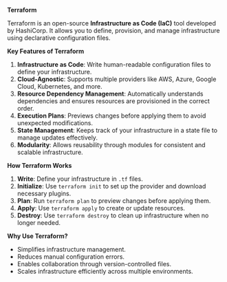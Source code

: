 **Terraform**

Terraform is an open-source **Infrastructure as Code (IaC)** tool developed by HashiCorp. It allows you to define, provision, and manage infrastructure using declarative configuration files.

**Key Features of Terraform**
1. **Infrastructure as Code**: Write human-readable configuration files to define your infrastructure.
2. **Cloud-Agnostic**: Supports multiple providers like AWS, Azure, Google Cloud, Kubernetes, and more.
3. **Resource Dependency Management**: Automatically understands dependencies and ensures resources are provisioned in the correct order.
4. **Execution Plans**: Previews changes before applying them to avoid unexpected modifications.
5. **State Management**: Keeps track of your infrastructure in a state file to manage updates effectively.
6. **Modularity**: Allows reusability through modules for consistent and scalable infrastructure.

**How Terraform Works**
1. **Write**: Define your infrastructure in `.tf` files.
2. **Initialize**: Use `terraform init` to set up the provider and download necessary plugins.
3. **Plan**: Run `terraform plan` to preview changes before applying them.
4. **Apply**: Use `terraform apply` to create or update resources.
5. **Destroy**: Use `terraform destroy` to clean up infrastructure when no longer needed.

**Why Use Terraform?**
- Simplifies infrastructure management.
- Reduces manual configuration errors.
- Enables collaboration through version-controlled files.
- Scales infrastructure efficiently across multiple environments.
